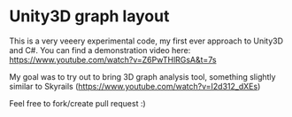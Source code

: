 # Unity3D graph layout

This is a very veeery experimental code, my first ever approach to Unity3D and C#.
You can find a demonstration video here: https://www.youtube.com/watch?v=Z6PwTHlRGsA&t=7s

My goal was to try out to bring 3D graph analysis tool, something slightly similar to Skyrails (https://www.youtube.com/watch?v=I2d312_dXEs)

Feel free to fork/create pull request :)
